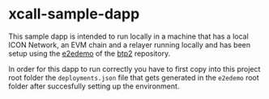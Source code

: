# xcall-sample-dapp

This sample dapp is intended to run locally in a machine that has a local ICON Network, an EVM chain and a relayer running locally and has been setup using the [e2edemo](https://github.com/icon-project/btp2/tree/main/e2edemo) of the [btp2](https://github.com/icon-project/btp2) repository.

In order for this dapp to run correctly you have to first copy into this project root folder the `deployments.json` file that gets generated in the `e2edemo` root folder after succesfully setting up the environment.
